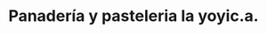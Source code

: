 ---
title: "Panadería y pasteleria la yoyic.a."
url: /escuque/panaderia-y-pasteleria-la-yoyic-a/
shop: Bäckerei
---